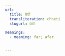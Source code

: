 ```yaml
---
url:
  title: छेटी
  transliteration: chheti
  slugurl: छेटी

meanings:
  - meaning: far; afar


---
```

